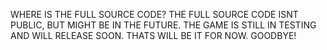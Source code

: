 WHERE IS THE FULL SOURCE CODE?
THE FULL SOURCE CODE ISNT PUBLIC, BUT MIGHT BE IN THE FUTURE.
THE GAME IS STILL IN TESTING AND WILL RELEASE SOON.
THATS WILL BE IT FOR NOW. 
GOODBYE!
